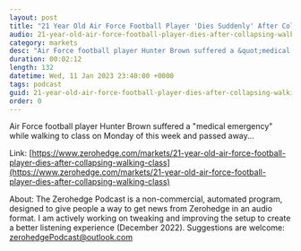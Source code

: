 ```yaml
---
layout: post
title: "21 Year Old Air Force Football Player 'Dies Suddenly' After Collapsing Walking To Class"
audio: 21-year-old-air-force-football-player-dies-after-collapsing-walking-class-0
category: markets
desc: "Air Force football player Hunter Brown suffered a &quot;medical emergency&quot; while walking to class on Monday of this week and passed away..."
duration: 00:02:12
length: 132
datetime: Wed, 11 Jan 2023 23:40:00 +0000
tags: podcast
guid: 21-year-old-air-force-football-player-dies-after-collapsing-walking-class-0
order: 0
---
```

Air Force football player Hunter Brown suffered a &quot;medical emergency&quot; while walking to class on Monday of this week and passed away...

Link: [https://www.zerohedge.com/markets/21-year-old-air-force-football-player-dies-after-collapsing-walking-class](https://www.zerohedge.com/markets/21-year-old-air-force-football-player-dies-after-collapsing-walking-class)

About: The Zerohedge Podcast is a non-commercial, automated program, designed to give people a way to get news from Zerohedge in an audio format.  I am actively working on tweaking and improving the setup to create a better listening experience (December 2022).  Suggestions are welcome: [zerohedgePodcast@outlook.com](mailto:zerohedgePodcast@outlook.com)